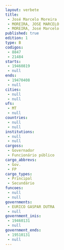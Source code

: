 ```yaml
---
layout: verbete
title:
 - José Marcelo Moreira
 - MOREIRA, JOSE MARCELO
 - MOREIRA, José Marcelo
published: true
edition: 1  
type: B
codigos: 
 - 8847
 - 21484
starts: 
 - 19460819
 - null 
ends: 
 - 19470408
 - null 
cities: 
 - null 
 - null 
ufs: 
 - MT
 - null 
countries: 
 - null 
 - null 
institutions: 
 - null 
 - null 
cargoss: 
 - Governador
 - Funcionário público
cargo_abbrevs: 
 - Gov.
 - FP
cargo_types: 
 - Principal
 - Secundário
funcoes: 
 - null 
 - null 
governments: 
 - EURICO GASPAR DUTRA
 - null 
government_inis: 
 - 19460131
 - null 
government_ends: 
 - 19510131
 - null 
---
```


